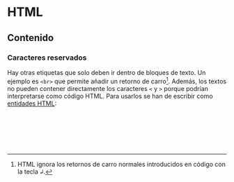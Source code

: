 # HTML
## Contenido

### Caracteres reservados

Hay otras etiquetas que solo deben ir dentro de bloques de texto. Un ejemplo es `<br>` que permite añadir un retorno de carro[^1]. Además, los textos no pueden contener directamente los caracteres `<` y `>` porque podrían interpretarse como código HTML. Para usarlos se han de escribir como [entidades HTML](https://developer.mozilla.org/en-US/docs/Glossary/Entity):

<div class="codepen" data-prefill data-height="200" data-theme-id="light" data-default-tab="html,result" data-editable="true" style="opacity:0">
<pre data-lang="html">
&amp;lt;
&amp;gt;
&lt;br>
&amp;amp;
&amp;quot;
</pre>
</div>

[^1]: HTML ignora los retornos de carro normales introducidos en código con la tecla <kbd>↲</kbd>.
